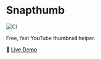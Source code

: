 # Snapthumb
![CI](https://github.com/edforgetools/snapthumb/actions/workflows/ci.yml/badge.svg)

Free, fast YouTube thumbnail helper.  

🔗 [Live Demo](https://snapthumb-seven.vercel.app)

